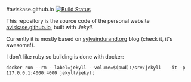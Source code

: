 #aviskase.github.io [![Build Status](https://travis-ci.org/aviskase/aviskase.github.io.svg?branch=master)](https://travis-ci.org/aviskase/aviskase.github.io)

This repository is the source code of the personal website [aviskase.github.io](http://aviskase.github.io/), built with *Jekyll*.

Currently it is mostly based on [sylvaindurand.org](https://sylvaindurand.org) blog (check it, it's awesome!).

I don't like ruby so building is done with docker:

```
docker run --rm --label=jekyll --volume=$(pwd):/srv/jekyll   -it -p 127.0.0.1:4000:4000 jekyll/jekyll
```
